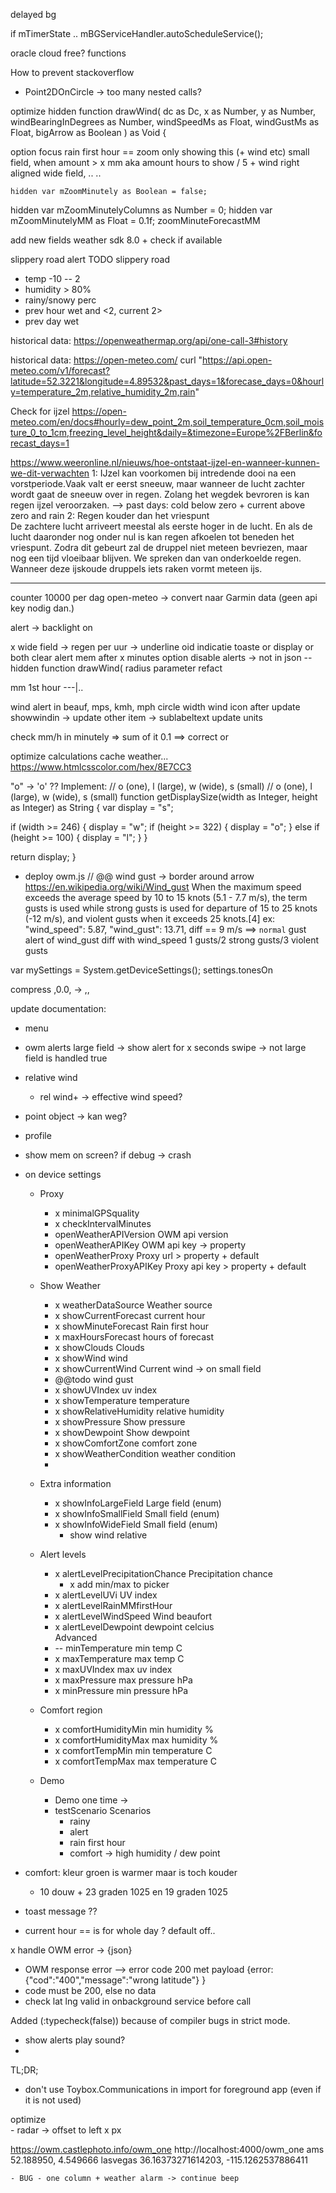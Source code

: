 delayed bg

if mTimerState .. 
 mBGServiceHandler.autoScheduleService();

oracle cloud free? functions




How to prevent stackoverflow
  - Point2DOnCircle -> too many nested calls?

  optimize 
    hidden function drawWind(
    dc as Dc,
    x as Number,
    y as Number,
    windBearingInDegrees as Number,
    windSpeedMs as Float,
    windGustMs as Float,
    bigArrow as Boolean
  ) as Void {


option
  focus rain first hour == zoom only showing this (+ wind etc)
    small field, when amount > x mm
      aka amount hours to show / 5 + wind right aligned
    wide field, .. 
    ..

    hidden var mZoomMinutely as Boolean = false;
  hidden var mZoomMinutelyColumns as Number = 0;
  hidden var mZoomMinutelyMM as Float = 0.1f;
zoomMinuteForecastMM


add new fields 
  weather sdk 8.0 + check if available

slippery road alert
TODO slippery road
 - temp -10 -- 2
 - humidity > 80%
 - rainy/snowy perc 
 - prev hour wet and <2, current 2> 
 - prev day wet 

historical data: https://openweathermap.org/api/one-call-3#history


historical data: https://open-meteo.com/
curl "https://api.open-meteo.com/v1/forecast?latitude=52.3221&longitude=4.89532&past_days=1&forecase_days=0&hourly=temperature_2m,relative_humidity_2m,rain"


Check for ijzel
https://open-meteo.com/en/docs#hourly=dew_point_2m,soil_temperature_0cm,soil_moisture_0_to_1cm,freezing_level_height&daily=&timezone=Europe%2FBerlin&forecast_days=1

https://www.weeronline.nl/nieuws/hoe-ontstaat-ijzel-en-wanneer-kunnen-we-dit-verwachten
1: IJzel kan voorkomen bij intredende dooi na een vorstperiode.Vaak valt er eerst sneeuw, maar wanneer de lucht zachter wordt gaat de sneeuw over in regen. 
Zolang het wegdek bevroren is kan regen ijzel veroorzaken. 
--> past days: cold below zero + current above zero and rain
2: Regen kouder dan het vriespunt  
De zachtere lucht arriveert meestal als eerste hoger in de lucht. En als de lucht daaronder nog onder nul is kan regen afkoelen tot beneden het vriespunt. Zodra dit gebeurt zal de druppel niet meteen bevriezen, maar nog een tijd vloeibaar blijven. We spreken dan van onderkoelde regen. Wanneer deze ijskoude druppels iets raken vormt meteen ijs.


----------------
counter 10000 per dag
open-meteo -> convert naar Garmin data (geen api key nodig dan.)



alert -> backlight on

x wide field -> regen per uur -> underline oid indicatie
toaste
or display
or both
clear alert mem after x minutes
option disable alerts -> not in json
-- hidden function drawWind( radius parameter refact

mm 1st hour
---|..

wind alert
in beauf, mps, kmh, mph
circle width wind icon
after update showwindin -> update other item -> sublabeltext update units

check mm/h in minutely => sum of it
0.1 ==> correct or

optimize calculations 
cache weather... 
https://www.htmlcsscolor.com/hex/8E7CC3

"o" -> 'o' ??
Implement:
// o (one), l (large), w (wide), s (small)
// o (one), l (large), w (wide), s (small)
function getDisplaySize(width as Integer, height as Integer) as String {
  var display = "s";

  if (width >= 246) {
    display = "w";
    if (height >= 322) {
      display = "o";
    } else if (height >= 100) {
      display = "l";
    }
  }

  return display;
}



- deploy owm.js // @@ 
wind gust -> border around arrow
  https://en.wikipedia.org/wiki/Wind_gust
 When the maximum speed exceeds the average speed by 10 to 15 knots (5.1 - 7.7 m/s), the term gusts is used while strong gusts is used for departure of 15 to 25 knots (-12 m/s), and violent gusts when it exceeds 25 knots.[4]
ex:
  "wind_speed": 5.87,
  "wind_gust": 13.71,
    diff == 9 m/s ==> `normal` gust 
alert of wind_gust diff with wind_speed
    1 gusts/2 strong gusts/3 violent gusts

var mySettings = System.getDeviceSettings();
settings.tonesOn

compress ,0.0, -> ,, 

update documentation: 
- menu
- owm alerts
    large field -> show alert for x seconds
    swipe -> not large field is handled true
- relative wind
  - rel wind+ -> effective wind speed?

- point object -> kan weg?
- profile 
 
- show mem on screen? if debug -> crash
- on device settings
  - Proxy
    - x minimalGPSquality
    - x checkIntervalMinutes
    - openWeatherAPIVersion OWM api version
    - openWeatherAPIKey OWM api key -> property
    - openWeatherProxy Proxy url > property + default
    - openWeatherProxyAPIKey Proxy api key > property  + default

  - Show Weather
    - x weatherDataSource Weather source      
    - x showCurrentForecast current hour 
    - x showMinuteForecast Rain first hour
    - x maxHoursForecast hours of forecast
    - x showClouds Clouds
    - x showWind wind      
    - x showCurrentWind Current wind -> on small field
    - @@todo wind gust
    - x showUVIndex uv index
    - x showTemperature temperature
    - x showRelativeHumidity relative humidity
    - x showPressure Show pressure
    - x showDewpoint Show dewpoint
    - x showComfortZone comfort zone
    - x showWeatherCondition weather condition
    - 

  - Extra information
    - x showInfoLargeField Large field (enum)
    - x showInfoSmallField Small field (enum)
    - x showInfoWideField Small field (enum)
      - show wind relative
  - Alert levels
    - x alertLevelPrecipitationChance Precipitation chance
      - x add min/max to picker
    - x alertLevelUVi UV index
    - x alertLevelRainMMfirstHour
    - x alertLevelWindSpeed Wind beaufort
    - x alertLevelDewpoint dewpoint celcius    
    Advanced
    - -- minTemperature min temp C
    - x maxTemperature max temp C
    - x maxUVIndex max uv index
    - x maxPressure max pressure hPa
    - x minPressure min pressure hPa
  - Comfort region
    - x comfortHumidityMin min humidity %
    - x comfortHumidityMax max humidity %
    - x comfortTempMin min temperature C
    - x comfortTempMax max temperature C
  - Demo
    - Demo one time -> 
    - testScenario Scenarios
      - rainy
      - alert
      - rain first hour
      - comfort -> high humidity / dew point


- comfort: kleur groen is warmer maar is toch kouder 
  - 10 douw + 23 graden 1025  en 19 graden 1025
- toast message ??

- current hour == is for whole day ? default off..
  
x handle OWM error -> {json}
- OWM response error --> error code 200 met payload {error: {"cod":"400","message":"wrong latitude"} }
- code must be 200, else no data
- check lat lng valid in onbackground service before call

Added (:typecheck(false)) because of compiler bugs in strict mode.

- show alerts play sound?
- 
TL;DR;
 - don't use Toybox.Communications in import for foreground app (even if it is not used)

optimize	
    - radar -> offset to left x px

https://owm.castlephoto.info/owm_one
http://localhost:4000/owm_one
ams 52.188950, 4.549666
lasvegas 36.16373271614203, -115.1262537886411


	- BUG - one column + weather alarm -> continue beep
	



